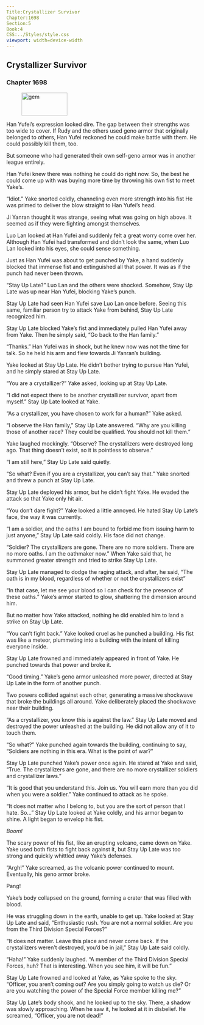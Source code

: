 ```yaml
---
Title:Crystallizer Survivor 
Chapter:1698 
Section:5 
Book:4 
CSS:../Styles/style.css 
viewport: width=device-width
---
```

  
## Crystallizer Survivor
### Chapter 1698
  
<figure>
	<img src="../Images/gem.gif" alt="gem" id="gem" width="120" height="60" />
</figure>
  

  
Han Yufei’s expression looked dire. The gap between their strengths was too wide to cover. If Rudy and the others used geno armor that originally belonged to others, Han Yufei reckoned he could make battle with them. He could possibly kill them, too.

But someone who had generated their own self-geno armor was in another league entirely.

Han Yufei knew there was nothing he could do right now. So, the best he could come up with was buying more time by throwing his own fist to meet Yake’s.

“Idiot.” Yake snorted coldly, channeling even more strength into his fist He was primed to deliver the blow straight to Han Yufei’s head.

Ji Yanran thought it was strange, seeing what was going on high above. It seemed as if they were fighting amongst themselves.

Luo Lan looked at Han Yufei and suddenly felt a great worry come over her. Although Han Yufei had transformed and didn’t look the same, when Luo Lan looked into his eyes, she could sense something.

Just as Han Yufei was about to get punched by Yake, a hand suddenly blocked that immense fist and extinguished all that power. It was as if the punch had never been thrown.

“Stay Up Late?” Luo Lan and the others were shocked. Somehow, Stay Up Late was up near Han Yufei, blocking Yake’s punch.

Stay Up Late had seen Han Yufei save Luo Lan once before. Seeing this same, familiar person try to attack Yake from behind, Stay Up Late recognized him.

Stay Up Late blocked Yake’s fist and immediately pulled Han Yufei away from Yake. Then he simply said, “Go back to the Han family.”

“Thanks.” Han Yufei was in shock, but he knew now was not the time for talk. So he held his arm and flew towards Ji Yanran’s building.

Yake looked at Stay Up Late. He didn’t bother trying to pursue Han Yufei, and he simply stared at Stay Up Late.

“You are a crystallizer?” Yake asked, looking up at Stay Up Late.

“I did not expect there to be another crystallizer survivor, apart from myself.” Stay Up Late looked at Yake.

“As a crystallizer, you have chosen to work for a human?” Yake asked.

“I observe the Han family,” Stay Up Late answered. “Why are you killing those of another race? They could be qualified. You should not kill them.”

Yake laughed mockingly. “Observe? The crystallizers were destroyed long ago. That thing doesn’t exist, so it is pointless to observe.”

“I am still here,” Stay Up Late said quietly.

“So what? Even if you are a crystallizer, you can’t say that.” Yake snorted and threw a punch at Stay Up Late.

Stay Up Late deployed his armor, but he didn’t fight Yake. He evaded the attack so that Yake only hit air.

“You don’t dare fight?” Yake looked a little annoyed. He hated Stay Up Late’s face, the way it was currently.

“I am a soldier, and the oaths I am bound to forbid me from issuing harm to just anyone,” Stay Up Late said coldly. His face did not change.

“Soldier? The crystallizers are gone. There are no more soldiers. There are no more oaths. I am the oathmaker now.” When Yake said that, he summoned greater strength and tried to strike Stay Up Late.

Stay Up Late managed to dodge the raging attack, and after, he said, “The oath is in my blood, regardless of whether or not the crystallizers exist”

“In that case, let me see your blood so I can check for the presence of these oaths.” Yake’s armor started to glow, shattering the dimension around him.

But no matter how Yake attacked, nothing he did enabled him to land a strike on Stay Up Late.

“You can’t fight back.” Yake looked cruel as he punched a building. His fist was like a meteor, plummeting into a building with the intent of killing everyone inside.

Stay Up Late frowned and immediately appeared in front of Yake. He punched towards that power and broke it.

“Good timing.” Yake’s geno armor unleashed more power, directed at Stay Up Late in the form of another punch.

Two powers collided against each other, generating a massive shockwave that broke the buildings all around. Yake deliberately placed the shockwave near their building.

“As a crystallizer, you know this is against the law.” Stay Up Late moved and destroyed the power unleashed at the building. He did not allow any of it to touch them.

“So what?” Yake punched again towards the building, continuing to say, “Soldiers are nothing in this era. What is the point of war?”

Stay Up Late punched Yake’s power once again. He stared at Yake and said, “True. The crystallizers are gone, and there are no more crystallizer soldiers and crystallizer laws.”

“It is good that you understand this. Join us. You will earn more than you did when you were a soldier.” Yake continued to attack as he spoke.

“It does not matter who I belong to, but you are the sort of person that I hate. So…” Stay Up Late looked at Yake coldly, and his armor began to shine. A light began to envelop his fist.

*Boom!*

The scary power of his fist, like an erupting volcano, came down on Yake. Yake used both fists to fight back against it, but Stay Up Late was too strong and quickly whittled away Yake’s defenses.

“Argh!” Yake screamed, as the volcanic power continued to mount. Eventually, his geno armor broke.

Pang!

Yake’s body collapsed on the ground, forming a crater that was filled with blood.

He was struggling down in the earth, unable to get up. Yake looked at Stay Up Late and said, “Enthusiastic rush. You are not a normal soldier. Are you from the Third Division Special Forces?”

“It does not matter. Leave this place and never come back. If the crystallizers weren’t destroyed, you’d be in jail,” Stay Up Late said coldly.

“Haha!” Yake suddenly laughed. “A member of the Third Division Special Forces, huh? That is interesting. When you see him, it will be fun.”

Stay Up Late frowned and looked at Yake, as Yake spoke to the sky. “Officer, you aren’t coming out? Are you simply going to watch us die? Or are you watching the power of the Special Force member killing me?”

Stay Up Late’s body shook, and he looked up to the sky. There, a shadow was slowly approaching. When he saw it, he looked at it in disbelief. He screamed, “Officer, you are not dead!”